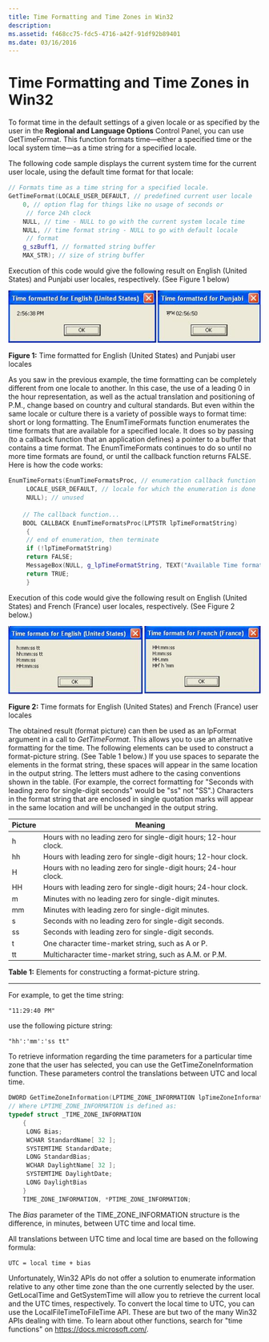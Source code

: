 ```yaml
---
title: Time Formatting and Time Zones in Win32
description: 
ms.assetid: f468cc75-fdc5-4716-a42f-91df92b89401
ms.date: 03/16/2016
---
```

# Time Formatting and Time Zones in Win32

To format time in the default settings of a given locale or as specified by the user in the **Regional and Language Options** Control Panel, you can use GetTimeFormat. This function formats time—either a specified time or the local system time—as a time string for a specified locale.

The following code sample displays the current system time for the current user locale, using the default time format for that locale:

```cpp
// Formats time as a time string for a specified locale.
GetTimeFormat(LOCALE_USER_DEFAULT, // predefined current user locale
    0, // option flag for things like no usage of seconds or
     // force 24h clock
    NULL, // time - NULL to go with the current system locale time
    NULL, // time format string - NULL to go with default locale
     // format
    g_szBuff1, // formatted string buffer
    MAX_STR); // size of string buffer
```

Execution of this code would give the following result on English (United States) and Punjabi user locales, respectively. (See Figure 1 below)

![TimeFormat-Win32](./images/Punjabi_Time.jpg "TimeFormat-Win32")

**Figure 1:** Time formatted for English (United States) and Punjabi user locales

As you saw in the previous example, the time formatting can be completely different from one locale to another. In this case, the use of a leading 0 in the hour representation, as well as the actual translation and positioning of P.M., change based on country and cultural standards. But even within the same locale or culture there is a variety of possible ways to format time: short or long formatting. The EnumTimeFormats function enumerates the time formats that are available for a specified locale. It does so by passing (to a callback function that an application defines) a pointer to a buffer that contains a time format. The EnumTimeFormats continues to do so until no more time formats are found, or until the callback function returns FALSE. Here is how the code works:

```cpp
EnumTimeFormats(EnumTimeFormatsProc, // enumeration callback function
     LOCALE_USER_DEFAULT, // locale for which the enumeration is done
     NULL); // unused

    // The callback function...
    BOOL CALLBACK EnumTimeFormatsProc(LPTSTR lpTimeFormatString)
     {
     // end of enumeration, then terminate
     if (!lpTimeFormatString)
     return FALSE;
     MessageBox(NULL, g_lpTimeFormatString, TEXT("Available Time format"), MB_OK);
     return TRUE;
     }
```

Execution of this code would give the following result on English (United States) and French (France) user locales, respectively. (See Figure 2 below.)

![FrenchTimeFormat](./images/French_Time.jpg "FrenchTimeFormat")

**Figure 2:** Time formats for English (United States) and French (France) user locales

The obtained result (format picture) can then be used as an lpFormat argument in a call to *GetTimeFormat*. This allows you to use an alternative formatting for the time. The following elements can be used to construct a format-picture string. (See Table 1 below.) If you use spaces to separate the elements in the format string, these spaces will appear in the same location in the output string. The letters must adhere to the casing conventions shown in the table. (For example, the correct formatting for "Seconds with leading zero for single-digit seconds" would be "ss" not "SS".) Characters in the format string that are enclosed in single quotation marks will appear in the same location and will be unchanged in the output string.

|Picture|Meaning|
|---|----|
|h|Hours with no leading zero for single-digit hours; 12-hour clock.|
|hh|Hours with leading zero for single-digit hours; 12-hour clock.|
|H|Hours with no leading zero for single-digit hours; 24-hour clock.|
|HH|Hours with leading zero for single-digit hours; 24-hour clock.|
|m|Minutes with no leading zero for single-digit minutes.|
|mm|Minutes with leading zero for single-digit minutes.|
|s|Seconds with no leading zero for single-digit seconds.|
|ss|Seconds with leading zero for single-digit seconds.|
|t|One character time-market string, such as A or P.|
|tt|Multicharacter time-market string, such as A.M. or P.M.|

**Table 1:** Elements for constructing a format-picture string.

------------------------------------------------------------------------

For example, to get the time string:

```
"11:29:40 PM"
```

use the following picture string:

```
"hh':'mm':'ss tt"
```

To retrieve information regarding the time parameters for a particular time zone that the user has selected, you can use the GetTimeZoneInformation function. These parameters control the translations between UTC and local time.

```cpp
DWORD GetTimeZoneInformation(LPTIME_ZONE_INFORMATION lpTimeZoneInformation);
// Where LPTIME_ZONE_INFORMATION is defined as:
typedef struct _TIME_ZONE_INFORMATION
    {
     LONG Bias;
     WCHAR StandardName[ 32 ];
     SYSTEMTIME StandardDate;
     LONG StandardBias;
     WCHAR DaylightName[ 32 ];
     SYSTEMTIME DaylightDate;
     LONG DaylightBias
    }
    TIME_ZONE_INFORMATION, *PTIME_ZONE_INFORMATION;
```

The *Bias* parameter of the TIME\_ZONE\_INFORMATION structure is the difference, in minutes, between UTC time and local time.

All translations between UTC time and local time are based on the following formula:

```
UTC = local time + bias
```

Unfortunately, Win32 APIs do not offer a solution to enumerate information relative to any other time zone than the one currently selected by the user. GetLocalTime and GetSystemTime will allow you to retrieve the current local and the UTC times, respectively. To convert the local time to UTC, you can use the LocalFileTimeToFileTime API. These are but two of the many Win32 APIs dealing with time. To learn about other functions, search for "time functions" on <https://docs.microsoft.com/>.
